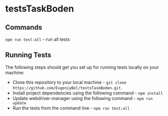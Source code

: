 # testsTaskBoden
## Commands
`npm run test:all` - run all tests

## Running Tests
The following steps should get you set up for running tests locally on your machine:
- Clone this repository to your local machine - `git clone https://github.com/EvgeniyBel/testsTaskBoden.git`.
- Install project dependencies using the following command - `npm install`
- Update webdriver-manager using the following command - `npm run update`
- Run the tests from the command line - `npm run test:all` 
